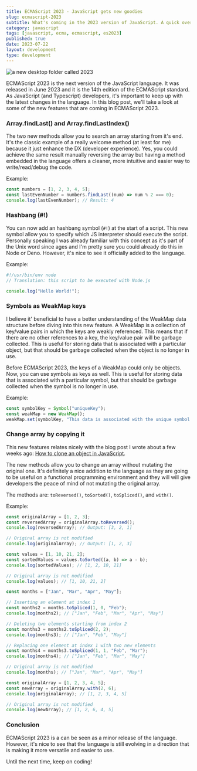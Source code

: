 ```yaml
---
title: ECMAScript 2023 - JavaScript gets new goodies
slug: ecmascript-2023
subtitle: What's coming in the 2023 version of JavaScript. A quick overview of the new features
category: javascript
tags: [javascript, ecma, ecmascript, es2023]
published: true
date: 2023-07-22
layout: development
type: development
---
```


<script>
  import Image from '$lib/components/Image.svelte';
  import mainImage from '$lib/assets/images/blog/2023.jpg?w=1000&h=600';
  import mainImageWebP from '$lib/assets/images/blog/2023.jpg?w=1000&h=600&format=webp&srcset';
  import mainImageSrcset from '$lib/assets/images/blog/2023.jpg?w=1000&h=600&srcset';
</script>

<Image
	wepImage={mainImageWebP}
	jpegImage={mainImage}
	alt='a new desktop folder called 2023'
	width={1000}
	height={600}
	placeholder='blur'
	classes='mt-6 mb-8 rounded-lg drop-shadow-md'
	loading='eager'
	feedImage=true
/>

ECMAScript 2023 is the next version of the JavaScript language. It was released in June 2023 and it is the 14th edition of the ECMAScript standard. As JavaScript (and Typescript) developers, it's important to keep up with the latest changes in the language. In this blog post, we'll take a look at some of the new features that are coming in ECMAScript 2023.

### Array.findLast() and Array.findLastIndex()

The two new methods allow you to search an array starting from it's end. It's the classic example of a really welcome method (at least for me) because it just enhance the DX (developer experience). Yes, you could achieve the same result manually reversing the array but having a method embedded in the language offers a cleaner, more intuitive and easier way to write/read/debug the code.

Example:

```js
const numbers = [1, 2, 3, 4, 5];
const lastEvenNumber = numbers.findLast((num) => num % 2 === 0);
console.log(lastEvenNumber); // Result: 4
```

### Hashbang (#!)

You can now add an hashbang symbol (`#!`) at the start of a script. This new symbol allow you to specify which JS interpreter should execute the script. Personally speaking I was already familiar with this concept as it's part of the Unix word since ages and I'm pretty sure you could already do this in Node or Deno. However, it's nice to see it officially added to the language.

Example:

```js
#!/usr/bin/env node
// Translation: this script to be executed with Node.js

console.log("Hello World!");
```

### Symbols as WeakMap keys

I believe it' beneficial to have a better understanding of the WeakMap data structure before diving into this new feature. A WeakMap is a collection of key/value pairs in which the keys are weakly referenced. This means that if there are no other references to a key, the key/value pair will be garbage collected. This is useful for storing data that is associated with a particular object, but that should be garbage collected when the object is no longer in use.

Before ECMAScript 2023, the keys of a WeakMap could only be objects. Now, you can use symbols as keys as well. This is useful for storing data that is associated with a particular symbol, but that should be garbage collected when the symbol is no longer in use.

Example:

```js
const symbolKey = Symbol("uniqueKey");
const weakMap = new WeakMap();
weakMap.set(symbolKey, "This data is associated with the unique symbol key.");
```

### Change array by copying it

This new features relates nicely with the blog post I wrote about a few weeks ago: [How to clone an object in JavaScript](/blog/javascript-clone-objects).

The new methods allow you to change an array without mutating the original one. It's definitely a nice addition to the language as they are going to be useful on a functional programming environment and they will will give developers the peace of mind of not mutating the original array.

The methods are: `toReversed()`, `toSorted()`, `toSpliced()`, and `with()`.

Example:

```js
const originalArray = [1, 2, 3];
const reversedArray = originalArray.toReversed();
console.log(reversedArray); // Output: [3, 2, 1]

// Original array is not modified
console.log(originalArray); // Output: [1, 2, 3]
```

```js
const values = [1, 10, 21, 2];
const sortedValues = values.toSorted((a, b) => a - b);
console.log(sortedValues); // [1, 2, 10, 21]

// Original array is not modified
console.log(values); // [1, 10, 21, 2]
```

```js
const months = ["Jan", "Mar", "Apr", "May"];

// Inserting an element at index 1
const months2 = months.toSpliced(1, 0, "Feb");
console.log(months2); // ["Jan", "Feb", "Mar", "Apr", "May"]

// Deleting two elements starting from index 2
const months3 = months2.toSpliced(2, 2);
console.log(months3); // ["Jan", "Feb", "May"]

// Replacing one element at index 1 with two new elements
const months4 = months3.toSpliced(1, 1, "Feb", "Mar");
console.log(months4); // ["Jan", "Feb", "Mar", "May"]

// Original array is not modified
console.log(months); // ["Jan", "Mar", "Apr", "May"]
```

```js
const originalArray = [1, 2, 3, 4, 5];
const newArray = originalArray.with(2, 6);
console.log(originalArray); // [1, 2, 3, 4, 5]

// Original array is not modified
console.log(newArray); // [1, 2, 6, 4, 5]
```

### Conclusion

ECMAScript 2023 is a can be seen as a minor release of the language. However, it's nice to see that the language is still evolving in a direction that is making it more versatile and easier to use.

Until the next time, keep on coding!
